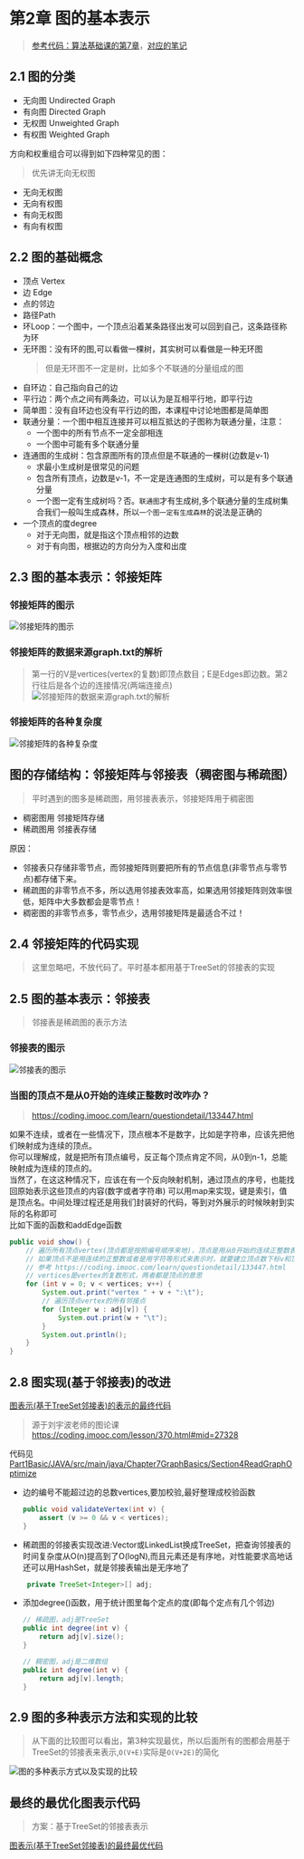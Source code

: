 # 第2章 图的基本表示

>  [参考代码：算法基础课的第7章](../Part1Basic/JAVA/src/main/java/Chapter7GraphBasics)，[对应的笔记](../Part1Basic/第7章_图论基础.md)


## 2.1 图的分类
+ 无向图 Undirected Graph
+ 有向图 Directed Graph
+ 无权图 Unweighted Graph
+ 有权图 Weighted Graph

方向和权重组合可以得到如下四种常见的图：

> 优先讲无向无权图

+ 无向无权图
+ 无向有权图
+ 有向无权图
+ 有向有权图

## 2.2 图的基础概念

+ 顶点 Vertex
+ 边 Edge
+ 点的邻边
+ 路径Path
+ 环Loop：一个图中，一个顶点沿着某条路径出发可以回到自己，这条路径称为环
+ 无环图：没有环的图,可以看做一棵树，其实树可以看做是一种无环图
  > 但是无环图不一定是树，比如多个不联通的分量组成的图
+ 自环边：自己指向自己的边
+ 平行边：两个点之间有两条边，可以认为是互相平行地，即平行边
+ 简单图：没有自环边也没有平行边的图，本课程中讨论地图都是简单图
+ 联通分量：一个图中相互连接并可以相互抵达的子图称为联通分量，注意：
  + 一个图中的所有节点不一定全部相连
  + 一个图中可能有多个联通分量
+ 连通图的生成树：包含原图所有的顶点但是不联通的一棵树(边数是v-1)
  + 求最小生成树是很常见的问题
  + 包含所有顶点，边数是v-1，不一定是连通图的生成树，可以是有多个联通分量
  + 一个图一定有生成树吗？否。`联通图`才有生成树,多个联通分量的生成树集合我们一般叫生成森林，所以`一个图一定有生成森林`的说法是正确的
+ 一个顶点的度degree
  + 对于无向图，就是指这个顶点相邻的边数
  + 对于有向图，根据边的方向分为入度和出度

## 2.3 图的基本表示：邻接矩阵

### 邻接矩阵的图示
![邻接矩阵的图示](images/第02章_图的基本表示/邻接矩阵的图示.jpg)
### 邻接矩阵的数据来源graph.txt的解析
> 第一行的V是vertices(vertex的复数)即顶点数目；E是Edges即边数。第2行往后是各个边的连接情况(两端连接点)
![邻接矩阵的数据来源graph.txt的解析](images/第02章_图的基本表示/邻接矩阵的数据来源graph_txt的解析.jpg)

### 邻接矩阵的各种复杂度

![邻接矩阵的各种复杂度](images/第02章_图的基本表示/邻接矩阵的各种复杂度.jpg)

## 图的存储结构：邻接矩阵与邻接表（稠密图与稀疏图）

> 平时遇到的图多是稀疏图，用邻接表表示，邻接矩阵用于稠密图

+ 稠密图用 邻接矩阵存储
+ 稀疏图用 邻接表存储

原因：

+ 邻接表只存储非零节点，而邻接矩阵则要把所有的节点信息(非零节点与零节点)都存储下来。
+ 稀疏图的非零节点不多，所以选用邻接表效率高，如果选用邻接矩阵则效率很低，矩阵中大多数都会是零节点！
+ 稠密图的非零节点多，零节点少，选用邻接矩阵是最适合不过！

## 2.4 邻接矩阵的代码实现

> 这里忽略吧，不放代码了。平时基本都用基于TreeSet的邻接表的实现

## 2.5 图的基本表示：邻接表
> 邻接表是稀疏图的表示方法

### 邻接表的图示

![邻接表的图示](images/第02章_图的基本表示/邻接表的图示.jpg)

### 当图的顶点不是从0开始的连续正整数时改咋办？

> https://coding.imooc.com/learn/questiondetail/133447.html

如果不连续，或者在一些情况下，顶点根本不是数字，比如是字符串，应该先把他们映射成为连续的顶点。  
你可以理解成，就是把所有顶点编号，反正每个顶点肯定不同，从0到n-1，总能映射成为连续的顶点的。  
当然了，在这这种情况下，应该在有一个反向映射机制，通过顶点的序号，也能找回原始表示这些顶点的内容(数字或者字符串)
可以用map来实现，键是索引，值是顶点名。中间处理过程还是用我们封装好的代码，等到对外展示的时候映射到实际的名称即可  
比如下面的函数和addEdge函数  


```java
public void show() {
    // 遍历所有顶点vertex(顶点都是按照编号顺序来地)，顶点是用从0开始的连续正整数表示时v才代表顶点，
    // 如果顶点不是用连续的正整数或者是用字符等形式来表示时，就要建立顶点数下标v和顶点实际含义的映射关系了，可以用map来表示，要显示的时候统一用map
    // 参考 https://coding.imooc.com/learn/questiondetail/133447.html
    // vertices是vertex的复数形式，两者都是顶点的意思
    for (int v = 0; v < vertices; v++) {
        System.out.print("vertex " + v + ":\t");
        // 遍历顶点vertex的所有邻接点
        for (Integer w : adj[v]) {
            System.out.print(w + "\t");
        }
        System.out.println();
    }
}
```

## 2.8 图实现(基于邻接表)的改进

[图表示(基于TreeSet邻接表)的表示的最终代码](src/main/java/Chapter02GraphExpress/Graph.java)

> 源于刘宇波老师的图论课 https://coding.imooc.com/lesson/370.html#mid=27328

代码见[Part1Basic/JAVA/src/main/java/Chapter7GraphBasics/Section4ReadGraphOptimize](../Part1Basic/JAVA/src/main/java/Chapter7GraphBasics/Section4ReadGraphOptimize)

+ 边的编号不能超过边的总数vertices,要加校验,最好整理成校验函数
  ```java
  public void validateVertex(int v) {
      assert (v >= 0 && v < vertices);
  }
  ```
+ 稀疏图的邻接表实现改进:Vector或LinkedList换成TreeSet，把查询邻接表的时间复杂度从O(n)提高到了O(logN),而且元素还是有序地，对性能要求高地话还可以用HashSet，就是邻接表输出是无序地了
  ```java
   private TreeSet<Integer>[] adj;
  ```
+ 添加degree()函数，用于统计图里每个定点的度(即每个定点有几个邻边)
  ```java
  // 稀疏图，adj是TreeSet
  public int degree(int v) {
      return adj[v].size();
  }
  ```
  
  ```java
  // 稠密图，adj是二维数组
  public int degree(int v) {
      return adj[v].length;
  }
  ```
  
## 2.9 图的多种表示方法和实现的比较

> 从下面的比较图可以看出，第3种实现最优，所以后面所有的图都会用基于TreeSet的邻接表来表示,`O(V+E)`实际是`O(V+2E)`的简化

![图的多种表示方式以及实现的比较](images/第02章_图的基本表示/图的多种表示方式以及实现的比较.png)

## 最终的最优化图表示代码

> 方案：基于TreeSet的邻接表表示

[图表示(基于TreeSet邻接表)的最终最优代码](src/main/java/Chapter02GraphExpress/Graph.java)